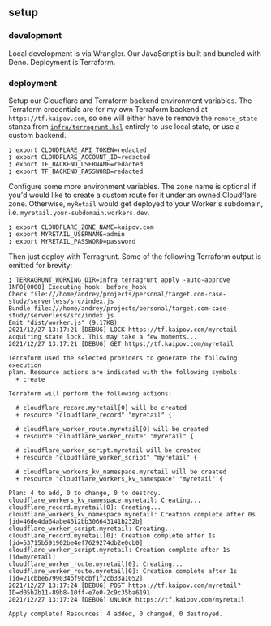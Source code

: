 ## setup

### development

Local development is via Wrangler. Our JavaScript is built and bundled with
Deno. Deployment is Terraform.

### deployment

Setup our Cloudflare and Terraform backend environment variables. The Terraform
credentials are for my own Terraform backend at `https://tf.kaipov.com`, so one
will either have to remove the `remote_state` stanza from
[`infra/terragrunt.hcl`](infra/terragrunt.hcl) entirely to use local state, or
use a custom backend.

```console
❯ export CLOUDFLARE_API_TOKEN=redacted
❯ export CLOUDFLARE_ACCOUNT_ID=redacted
❯ export TF_BACKEND_USERNAME=redacted
❯ export TF_BACKEND_PASSWORD=redacted
```

Configure some more environment variables. The zone name is optional if you'd
would like to create a custom route for it under an owned Cloudflare zone.
Otherwise, `myRetail` would get deployed to your Worker's subdomain, i.e.
`myretail.your-subdomain.workers.dev`.

```console
❯ export CLOUDFLARE_ZONE_NAME=kaipov.com
❯ export MYRETAIL_USERNAME=admin
❯ export MYRETAIL_PASSWORD=password
```

Then just deploy with Terragrunt. Some of the following Terraform output is
omitted for brevity:

```console
❯ TERRAGRUNT_WORKING_DIR=infra terragrunt apply -auto-approve
INFO[0000] Executing hook: before_hook
Check file:///home/andrey/projects/personal/target.com-case-study/serverless/src/index.js
Bundle file:///home/andrey/projects/personal/target.com-case-study/serverless/src/index.js
Emit "dist/worker.js" (9.17KB)
2021/12/27 13:17:21 [DEBUG] LOCK https://tf.kaipov.com/myretail
Acquiring state lock. This may take a few moments...
2021/12/27 13:17:21 [DEBUG] GET https://tf.kaipov.com/myretail

Terraform used the selected providers to generate the following execution
plan. Resource actions are indicated with the following symbols:
  + create

Terraform will perform the following actions:

  # cloudflare_record.myretail[0] will be created
  + resource "cloudflare_record" "myretail" {

  # cloudflare_worker_route.myretail[0] will be created
  + resource "cloudflare_worker_route" "myretail" {

  # cloudflare_worker_script.myretail will be created
  + resource "cloudflare_worker_script" "myretail" {

  # cloudflare_workers_kv_namespace.myretail will be created
  + resource "cloudflare_workers_kv_namespace" "myretail" {

Plan: 4 to add, 0 to change, 0 to destroy.
cloudflare_workers_kv_namespace.myretail: Creating...
cloudflare_record.myretail[0]: Creating...
cloudflare_workers_kv_namespace.myretail: Creation complete after 0s [id=46de4da64abe4612bb306643141b232b]
cloudflare_worker_script.myretail: Creating...
cloudflare_record.myretail[0]: Creation complete after 1s [id=53715b591902be4ef7629274db2e0cb0]
cloudflare_worker_script.myretail: Creation complete after 1s [id=myretail]
cloudflare_worker_route.myretail[0]: Creating...
cloudflare_worker_route.myretail[0]: Creation complete after 1s [id=21cbbe6799034bf9bcbf1f2cb33a1052]
2021/12/27 13:17:24 [DEBUG] POST https://tf.kaipov.com/myretail?ID=d05b2b11-89b8-10ff-e7e0-2c9c35ba6191
2021/12/27 13:17:24 [DEBUG] UNLOCK https://tf.kaipov.com/myretail

Apply complete! Resources: 4 added, 0 changed, 0 destroyed.
```
